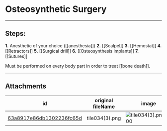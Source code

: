 # Osteosynthetic Surgery

 

---

## Steps:

**1.** Anesthetic of your choice ([[anesthesia]])
**2.** [[Scalpel]]
**3.** [[Hemostat]]
**4.** [[Retractors]]
**5.** [[Surgical drill]]
**6.** [[Osteosynthesis implants]]
**7.** [[Sutures]]

Must be performed on every body part in order to treat [[bone death]].

---

## Attachments

id | original fileName | image
---|---|---
[63a8917e86db1302236fc65d](63a8917e86db1302236fc65d.png) | tile034(3).png | ![tile034(3).png\|200](63a8917e86db1302236fc65d.png)